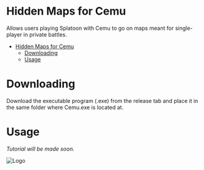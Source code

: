 # Hidden Maps for Cemu
Allows users playing Splatoon with Cemu to go on maps meant for single-player in private battles.

- [Hidden Maps for Cemu](#hidden-maps-for-cemu)
  - [Downloading](#downloading)
  - [Usage](#usage)

# Downloading
Download the executable program (.exe) from the release tab and place it in the same folder where Cemu.exe is located at.

# Usage
*Tutorial will be made soon.*

![Logo](https://cdn.discordapp.com/attachments/1004906957871779940/1005621759862636584/unknown.png)
